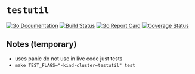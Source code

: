 # `testutil`

[![Go Documentation](https://img.shields.io/badge/go-doc-blue.svg?style=flat)](https://pkg.go.dev/github.com/kubism/testutil/pkg)
[![Build Status](https://travis-ci.org/kubism/testutil.svg?branch=master)](https://travis-ci.org/kubism/testutil)
[![Go Report Card](https://goreportcard.com/badge/github.com/kubism/testutil)](https://goreportcard.com/report/github.com/kubism/testutil)
[![Coverage Status](https://coveralls.io/repos/github/kubism/testutil/badge.svg?branch=master)](https://coveralls.io/github/kubism/testutil?branch=master)

## Notes (temporary)

* uses panic do not use in live code just tests
* `make TEST_FLAGS="-kind-cluster=testutil" test`
